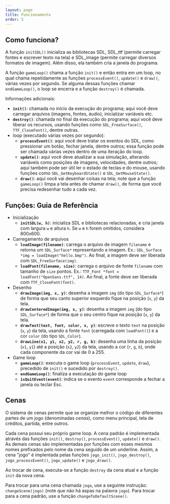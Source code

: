 ```yaml
---
layout: page
title: Funcionamento
order: 5
---
```


## Como funciona?

A função `initSDL()` inicializa as bibliotecas SDL, SDL\_ttf (permite carregar fontes e escrever texto na tela) e SDL\_image (permite carregar diversos formatos de imagem). Além disso, ela também cria a janela do programa.

A função `gameLoop()` chama a função `init()` e então entra em um loop, no qual chama repetidamente as funções `processEvent()`, `update()` e `draw()`, várias vezes por segundo. Se alguma dessas funções chamar `endGameLoop()`, o loop se encerra e a função `destroy()` é chamada.

Informações adicionais:

- **`init()`**: chamada no início da execução do programa; aqui você deve carregar arquivos (imagens, fontes, áudio), inicializar variáveis etc.
- **`destroy()`**: chamada no final da execução do programa; aqui você deve liberar os recursos, usando funções como `SDL_FreeSurface()`, `TTF_CloseFont()`, dentre outras.
- loop (executado várias vezes por segundo):
  - **`processEvent()`**: aqui você deve tratar os eventos do SDL, como pressionar um botão, fechar janela, dentre outros; essa função pode ser chamada várias vezes dentro de uma iteração do loop.
  - **`update()`**: aqui você deve atualizar a sua simulação, alterando variáveis como posições de imagens, velocidades, dentre outros; aqui também pode ser útil ler o estado de teclas e do mouse, usando funções como `SDL_GetKeyboardState()` e `SDL_GetMouseState()`.
  - **`draw()`**: aqui você vai desenhar coisas na tela; note que a função `gameLoop()` limpa a tela antes de chamar `draw()`, de forma que você precisa redesenhar tudo a cada vez.

## Funções: Guia de Referência

- Inicialização
    - **`initSDL(w, h)`**: inicializa SDL e bibliotecas relacionadas, e cria janela com largura `w` e altura `h`. Se `w` e `h` forem omitidos, considera 800x600.
- Carregamento de arquivos
    - **`loadImage(filename)`**: carrega o arquivo de imagem `filename` e retorna um `SDL_Surface*` representando a imagem. Ex.: `SDL_Surface *img = loadImage("hello.bmp")`. Ao final, a imagem deve ser liberada com `SDL_FreeSurface(img)`.
    - **`loadFont(filename, size)`**: carrega o arquivo de fonte `filename` com tamanho de `size` pontos. Ex.: `TTF_Font *font = loadFont("OpenSans.ttf", 14)`. Ao final, a fonte deve ser liberada com `TTF_CloseFont(font)`.
- Desenho
    - **`drawImage(img, x, y)`**: desenha a imagem `img` (do tipo `SDL_Surface*`) de forma que seu canto superior esquerdo fique na posição (`x`, `y`) da tela.
    - **`drawCenteredImage(img, x, y)`**: desenha a imagem `img` (do tipo `SDL_Surface*`) de forma que o seu centro fique na posição (`x`, `y`) da tela.
    - **`drawText(text, font, color, x, y)`**: escreve o texto `text` na posição (`x`, `y`) da tela, usando a fonte `font` (carregada com `loadFont()`) e a cor `color` (do tipo `SDL_Color`).
    - **`drawLine(x1, y1, x2, y2, r, g, b)`**: desenha uma linha da posição (`x1`, `y1`) até a posição (`x2`, `y2`) da tela, usando a cor (`r`, `g`, `b`), onde cada componente da cor vai de 0 a 255.
- Game loop
    - **`gameLoop()`**: executa o game loop (`processEvent`, `update`, `draw`), precedido de `init()` e sucedido por `destroy()`.
    - **`endGameLoop()`**: finaliza a executação do game loop
    - **`isQuitEvent(event)`**: indica se o evento `event` corresponde a fechar a janela ou teclar Esc.

## Cenas

O sistema de cenas permite que se organize melhor o código de diferentes partes de um jogo (denominadas *cenas*), como menu principal, tela de créditos, partida, entre outros. 

Cada cena possui seu próprio game loop. A cena padrão é implementada através das funções `init()`, `destroy()`, `processEvent()`, `update()` e `draw()`. As demais cenas são implementadas por funções com esses mesmos nomes prefixados pelo nome da cena seguido de um underline. Assim, a cena "jogo" é implentada pelas funções `jogo_init()`, `jogo_destroy()`, `jogo_processEvent()`, `jogo_update()` e `jogo_draw()`.

Ao trocar de cena, executa-se a função `destroy` da cena atual e a função `init` da nova cena.

Para trocar para uma cena chamada `jogo`, use a seguinte instrução: `changeScene(jogo)` (note que não há aspas na palavra `jogo`). Para trocar para a cena padrão, use a função `changeToDefaultScene()`.
